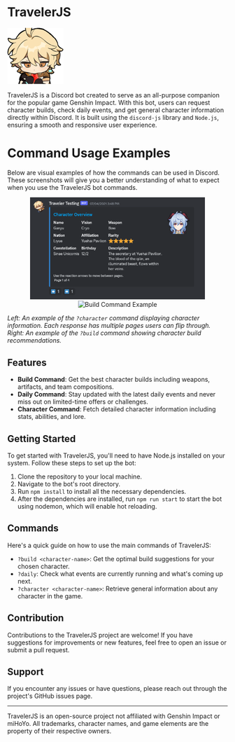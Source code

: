 # TravelerJS

![TravelerJS logo](/logo.png)

TravelerJS is a Discord bot created to serve as an all-purpose companion for the popular game Genshin Impact. With this bot, users can request character builds, check daily events, and get general character information directly within Discord. It is built using the `discord-js` library and `Node.js`, ensuring a smooth and responsive user experience.

# Command Usage Examples

Below are visual examples of how the commands can be used in Discord. These screenshots will give you a better understanding of what to expect when you use the TravelerJS bot commands.

<p align="center">
  <img src="/example1.png" width="400" alt="Character Command Example">
  <img src="/example2png" width="400" alt="Build Command Example">
</p>

*Left: An example of the `?character` command displaying character information. Each response has multiple pages users can flip through. Right: An example of the `?build` command showing character build recommendations.*
## Features

- **Build Command**: Get the best character builds including weapons, artifacts, and team compositions.
- **Daily Command**: Stay updated with the latest daily events and never miss out on limited-time offers or challenges.
- **Character Command**: Fetch detailed character information including stats, abilities, and lore.

## Getting Started

To get started with TravelerJS, you'll need to have Node.js installed on your system. Follow these steps to set up the bot:

1. Clone the repository to your local machine.
2. Navigate to the bot's root directory.
3. Run `npm install` to install all the necessary dependencies.
4. After the dependencies are installed, run `npm run start` to start the bot using nodemon, which will enable hot reloading.

## Commands

Here's a quick guide on how to use the main commands of TravelerJS:

- `?build <character-name>`: Get the optimal build suggestions for your chosen character.
- `?daily`: Check what events are currently running and what's coming up next.
- `?character <character-name>`: Retrieve general information about any character in the game.

## Contribution

Contributions to the TravelerJS project are welcome! If you have suggestions for improvements or new features, feel free to open an issue or submit a pull request.

## Support

If you encounter any issues or have questions, please reach out through the project's GitHub issues page.

---

TravelerJS is an open-source project not affiliated with Genshin Impact or miHoYo. All trademarks, character names, and game elements are the property of their respective owners.
